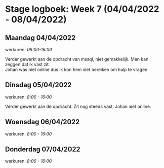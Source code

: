 # Stage logboek: Week 7 (04/04/2022 - 08/04/2022)

## Maandag 04/04/2022

werkuren: _08:00-16:00_

Verder gewerkt aan de opdracht van mssql, niet gemakkelijk. Men kan zeggen dat ik vast zit.  
Johan was niet online dus ik kon hem niet bereiken om hulp te vragen.

## Dinsdag 05/04/2022

werkuren: _8:00 - 16:00_

Verder gewerkt aan de opdracht. Zit nog steeds vast, Johan niet online.

## Woensdag 06/04/2022

werkuren: _8:00 - 16:00_

## Donderdag 07/04/2022

werkuren: _8:00 - 16:00_
